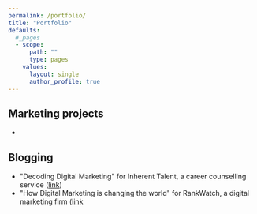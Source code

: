 ```yaml
---
permalink: /portfolio/
title: "Portfolio"
defaults:
  #_pages
  - scope:
      path: ""
      type: pages
    values:
      layout: single
      author_profile: true
---
```



## Marketing projects

- 


## Blogging

- "Decoding Digital Marketing" for Inherent Talent, a career counselling service ([link](https://inherenttalent.com/career/decoding-digital-marketing/))
- "How Digital Marketing is changing the world" for RankWatch, a digital marketing firm ([link](https://www.rankwatch.com/blog/machine-learning-changing-the-world/)
